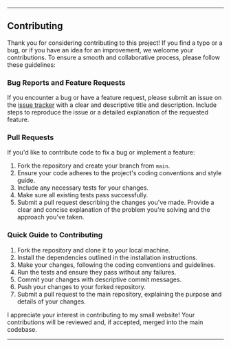 ---

## Contributing

Thank you for considering contributing to this project! If you find a typo or a bug, or if you have an idea for an improvement, we welcome your contributions. To ensure a smooth and collaborative process, please follow these guidelines:

### Bug Reports and Feature Requests

If you encounter a bug or have a feature request, please submit an issue on the [issue tracker](https://codeberg.org/Purplebored/My-Personal-Website/issues) with a clear and descriptive title and description. Include steps to reproduce the issue or a detailed explanation of the requested feature.

### Pull Requests

If you'd like to contribute code to fix a bug or implement a feature:

1. Fork the repository and create your branch from `main`.
2. Ensure your code adheres to the project's coding conventions and style guide.
3. Include any necessary tests for your changes.
4. Make sure all existing tests pass successfully.
5. Submit a pull request describing the changes you've made. Provide a clear and concise explanation of the problem you're solving and the approach you've taken.

### Quick Guide to Contributing

1. Fork the repository and clone it to your local machine.
2. Install the dependencies outlined in the installation instructions.
3. Make your changes, following the coding conventions and guidelines.
4. Run the tests and ensure they pass without any failures.
5. Commit your changes with descriptive commit messages.
6. Push your changes to your forked repository.
7. Submit a pull request to the main repository, explaining the purpose and details of your changes.

I appreciate your interest in contributing to my small website! Your contributions will be reviewed and, if accepted, merged into the main codebase.

---